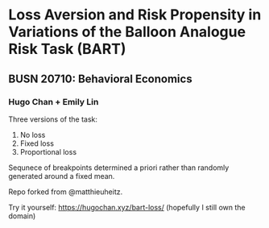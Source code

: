 # Loss Aversion and Risk Propensity in Variations of the Balloon Analogue Risk Task (BART) #
## BUSN 20710: Behavioral Economics ##
### Hugo Chan + Emily Lin ###

Three versions of the task:
1. No loss
2. Fixed loss
3. Proportional loss

Sequnece of breakpoints determined a priori rather than randomly generated around a fixed mean.

Repo forked from @matthieuheitz.

Try it yourself: https://hugochan.xyz/bart-loss/ (hopefully I still own the domain)
